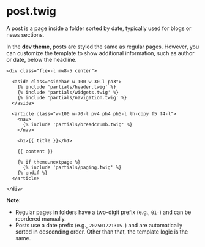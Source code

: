 # post.twig

A post is a page inside a folder sorted by date, typically used for blogs or news sections.

In the **dev theme**, posts are styled the same as regular pages. However, you can customize the template to show additional information, such as author or date, below the headline.

```twig
<div class="flex-l mw8-5 center">

  <aside class="sidebar w-100 w-30-l pa3">
    {% include 'partials/header.twig' %}
    {% include 'partials/widgets.twig' %}
    {% include 'partials/navigation.twig' %}
  </aside>

  <article class="w-100 w-70-l pv4 ph4 ph5-l lh-copy f5 f4-l">
    <nav>
      {% include 'partials/breadcrumb.twig' %}
    </nav>

    <h1>{{ title }}</h1>

    {{ content }}

    {% if theme.nextpage %}
      {% include 'partials/paging.twig' %}
    {% endif %}
  </article>

</div>
```

**Note:**  

- Regular pages in folders have a two-digit prefix (e.g., `01-`) and can be reordered manually.  
- Posts use a date prefix (e.g., `202501221315-`) and are automatically sorted in descending order. Other than that, the template logic is the same.

